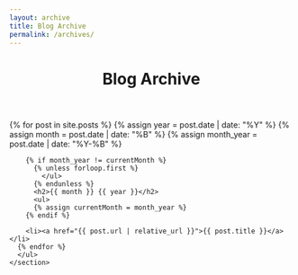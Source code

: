 ```yaml
---
layout: archive
title: Blog Archive
permalink: /archives/
---
```


  <div class="container">
    <header>
      <h1>Blog Archive</h1>
    </header>
    <section>
      {% for post in site.posts %}
        {% assign year = post.date | date: "%Y" %}
        {% assign month = post.date | date: "%B" %}
        {% assign month_year = post.date | date: "%Y-%B" %}
        
        {% if month_year != currentMonth %}
          {% unless forloop.first %}
            </ul>
          {% endunless %}
          <h2>{{ month }} {{ year }}</h2>
          <ul>
          {% assign currentMonth = month_year %}
        {% endif %}
        
        <li><a href="{{ post.url | relative_url }}">{{ post.title }}</a></li>
      {% endfor %}
      </ul>
    </section>
  </div>
